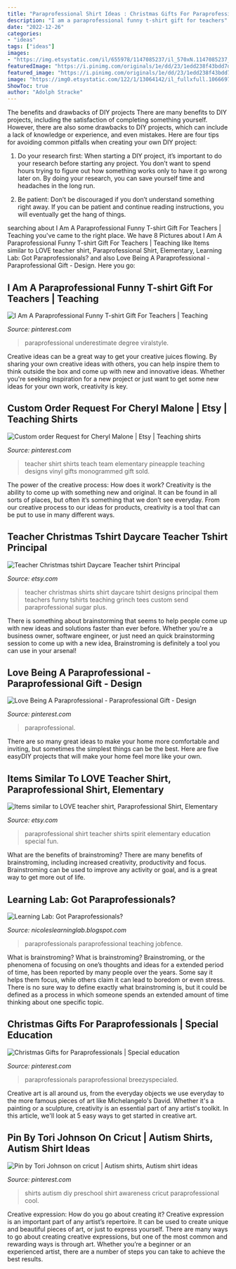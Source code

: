 ```yaml
---
title: "Paraprofessional Shirt Ideas : Christmas Gifts For Paraprofessionals"
description: "I am a paraprofessional funny t-shirt gift for teachers"
date: "2022-12-26"
categories:
- "ideas"
tags: ["ideas"]
images:
- "https://img.etsystatic.com/il/655978/1147085237/il_570xN.1147085237_eceu.jpg?version=0"
featuredImage: "https://i.pinimg.com/originals/1e/dd/23/1edd238f43bdd7db5a4592d7c2a4a454.png"
featured_image: "https://i.pinimg.com/originals/1e/dd/23/1edd238f43bdd7db5a4592d7c2a4a454.png"
image: "https://img0.etsystatic.com/122/1/13064142/il_fullxfull.1066697282_nq4s.jpg"
ShowToc: true
author: "Adolph Stracke"
---
```



The benefits and drawbacks of DIY projects
There are many benefits to DIY projects, including the satisfaction of completing something yourself. However, there are also some drawbacks to DIY projects, which can include a lack of knowledge or experience, and even mistakes. Here are four tips for avoiding common pitfalls when creating your own DIY project:
1. Do your research first: When starting a DIY project, it’s important to do your research before starting any project. You don’t want to spend hours trying to figure out how something works only to have it go wrong later on. By doing your research, you can save yourself time and headaches in the long run.

2. Be patient: Don’t be discouraged if you don’t understand something right away. If you can be patient and continue reading instructions, you will eventually get the hang of things.

	

		
searching about I Am A Paraprofessional Funny T-shirt Gift For Teachers | Teaching you've came to the right place. We have 8 Pictures about I Am A Paraprofessional Funny T-shirt Gift For Teachers | Teaching like Items similar to LOVE teacher shirt, Paraprofessional Shirt, Elementary, Learning Lab: Got Paraprofessionals? and also Love Being A Paraprofessional - Paraprofessional Gift - Design. Here you go:
		
    
## I Am A Paraprofessional Funny T-shirt Gift For Teachers | Teaching

<img loading=lazy src="https://i.pinimg.com/originals/55/65/c1/5565c1114530af0f5ebac9dddfd2e44e.jpg" onerror="this.onerror=null;this.src='https://tse4.mm.bing.net/th?id=OIP.aoeT-4wTZdKIc85ir66v4gHaD3&amp;pid=15.1';" alt="I Am A Paraprofessional Funny T-shirt Gift For Teachers | Teaching">

_Source: pinterest.com_

>paraprofessional underestimate degree viralstyle. 

	

Creative ideas can be a great way to get your creative juices flowing. By sharing your own creative ideas with others, you can help inspire them to think outside the box and come up with new and innovative ideas. Whether you're seeking inspiration for a new project or just want to get some new ideas for your own work, creativity is key.

    
## Custom Order Request For Cheryl Malone | Etsy | Teaching Shirts

<img loading=lazy src="https://i.pinimg.com/originals/ca/a3/f9/caa3f9b35a7c36dc286f8edd6efb342d.jpg" onerror="this.onerror=null;this.src='https://tse1.mm.bing.net/th?id=OIP.326MR3ag-2HgUlUUGQcXGAHaHQ&amp;pid=15.1';" alt="Custom order Request for Cheryl Malone | Etsy | Teaching shirts">

_Source: pinterest.com_

>teacher shirt shirts teach team elementary pineapple teaching designs vinyl gifts monogrammed gift sold. 

	

The power of the creative process: How does it work?
Creativity is the ability to come up with something new and original. It can be found in all sorts of places, but often it’s something that we don’t see everyday. From our creative process to our ideas for products, creativity is a tool that can be put to use in many different ways.

    
## Teacher Christmas Tshirt Daycare Teacher Tshirt Principal

<img loading=lazy src="https://img0.etsystatic.com/122/1/13064142/il_fullxfull.1066697282_nq4s.jpg" onerror="this.onerror=null;this.src='https://tse4.mm.bing.net/th?id=OIP.rzXEJ8pODTrPeMuAPy8iCQHaHZ&amp;pid=15.1';" alt="Teacher Christmas tshirt Daycare Teacher tshirt Principal">

_Source: etsy.com_

>teacher christmas shirts shirt daycare tshirt designs principal them teachers funny tshirts teaching grinch tees custom send paraprofessional sugar plus. 

	

There is something about brainstorming that seems to help people come up with new ideas and solutions faster than ever before. Whether you're a business owner, software engineer, or just need an quick brainstorming session to come up with a new idea, Brainstroming is definitely a tool you can use in your arsenal!

    
## Love Being A Paraprofessional - Paraprofessional Gift - Design

<img loading=lazy src="https://i.pinimg.com/originals/ff/b9/80/ffb9808101214c91387e84508ae81d7d.jpg" onerror="this.onerror=null;this.src='https://tse4.mm.bing.net/th?id=OIP.fOe6osatKRTEwif9QMag1QHaLH&amp;pid=15.1';" alt="Love Being A Paraprofessional - Paraprofessional Gift - Design">

_Source: pinterest.com_

>paraprofessional. 

	

There are so many great ideas to make your home more comfortable and inviting, but sometimes the simplest things can be the best. Here are five easyDIY projects that will make your home feel more like your own.

    
## Items Similar To LOVE Teacher Shirt, Paraprofessional Shirt, Elementary

<img loading=lazy src="https://img.etsystatic.com/il/655978/1147085237/il_570xN.1147085237_eceu.jpg?version=0" onerror="this.onerror=null;this.src='https://tse4.mm.bing.net/th?id=OIP.KBHWMPB2T5UsL-gpURlHAQHaH8&amp;pid=15.1';" alt="Items similar to LOVE teacher shirt, Paraprofessional Shirt, Elementary">

_Source: etsy.com_

>paraprofessional shirt teacher shirts spirit elementary education special fun. 

	

What are the benefits of brainstroming?
There are many benefits of brainstroming, including increased creativity, productivity and focus. Brainstroming can be used to improve any activity or goal, and is a great way to get more out of life.

    
## Learning Lab: Got Paraprofessionals?

<img loading=lazy src="http://2.bp.blogspot.com/-P30zz4V0_Ok/VAfNobdk6XI/AAAAAAAAAeM/JTpi2yNWZo8/s1600/Slide01.jpg" onerror="this.onerror=null;this.src='https://tse1.mm.bing.net/th?id=OIP.cJm4Bu5lp9XWBtULR3CHGwHaJl&amp;pid=15.1';" alt="Learning Lab: Got Paraprofessionals?">

_Source: nicoleslearninglab.blogspot.com_

>paraprofessionals paraprofessional teaching jobfence. 

	

What is brainstroming?
What is brainstroming? Brainstroming, or the phenomena of focusing on one’s thoughts and ideas for a extended period of time, has been reported by many people over the years. Some say it helps them focus, while others claim it can lead to boredom or even stress. There is no sure way to define exactly what brainstroming is, but it could be defined as a process in which someone spends an extended amount of time thinking about one specific topic.

    
## Christmas Gifts For Paraprofessionals | Special Education

<img loading=lazy src="https://i.pinimg.com/originals/1e/dd/23/1edd238f43bdd7db5a4592d7c2a4a454.png" onerror="this.onerror=null;this.src='https://tse4.mm.bing.net/th?id=OIP.LzFiU-uIJcpcA_HQuxrevgAAAA&amp;pid=15.1';" alt="Christmas Gifts for Paraprofessionals | Special education">

_Source: pinterest.com_

>paraprofessionals paraprofessional breezyspecialed. 

	

Creative art is all around us, from the everyday objects we use everyday to the more famous pieces of art like Michelangelo's David. Whether it's a painting or a sculpture, creativity is an essential part of any artist's toolkit. In this article, we'll look at 5 easy ways to get started in creative art.

    
## Pin By Tori Johnson On Cricut | Autism Shirts, Autism Shirt Ideas

<img loading=lazy src="https://i.pinimg.com/originals/8f/5d/d0/8f5dd0427faaa1f5cb1c7cb726b4b84e.jpg" onerror="this.onerror=null;this.src='https://tse3.mm.bing.net/th?id=OIP.4ADQQexN3v2qqr7JcCyR-wHaHd&amp;pid=15.1';" alt="Pin by Tori Johnson on cricut | Autism shirts, Autism shirt ideas">

_Source: pinterest.com_

>shirts autism diy preschool shirt awareness cricut paraprofessional cool. 

	

Creative expression: How do you go about creating it?
Creative expression is an important part of any artist’s repertoire. It can be used to create unique and beautiful pieces of art, or just to express yourself. There are many ways to go about creating creative expressions, but one of the most common and rewarding ways is through art. Whether you’re a beginner or an experienced artist, there are a number of steps you can take to achieve the best results.


